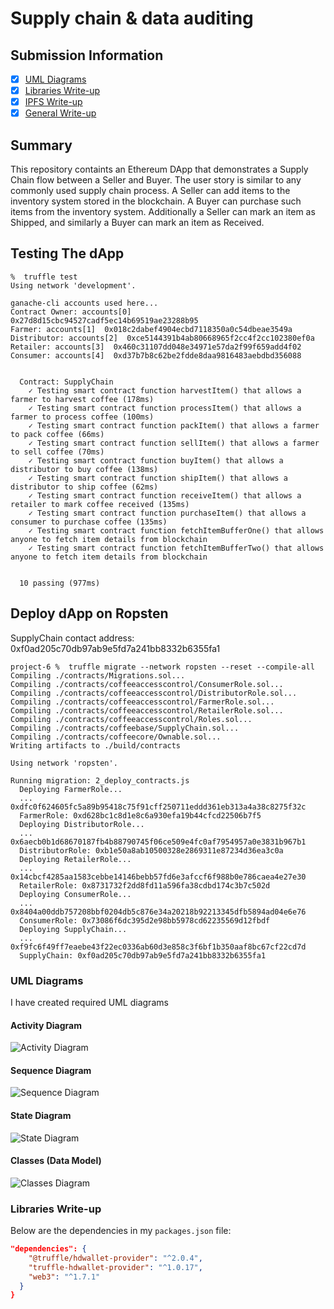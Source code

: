 # Supply chain & data auditing


## Submission Information
- [x] [UML Diagrams](#UML-Diagrams)
- [x] [Libraries Write-up](#Libraries-Write-up)
- [x] [IPFS Write-up](#IPFS-Write-up)
- [x] [General Write-up](#General-Write-up)

## Summary
This repository containts an Ethereum DApp that demonstrates a Supply Chain flow between a Seller and Buyer. The user story is similar to any commonly used supply chain process. A Seller can add items to the inventory system stored in the blockchain. A Buyer can purchase such items from the inventory system. Additionally a Seller can mark an item as Shipped, and similarly a Buyer can mark an item as Received.


## Testing The dApp
```
%  truffle test                                           
Using network 'development'.

ganache-cli accounts used here...
Contract Owner: accounts[0]  0x27d8d15cbc94527cadf5ec14b69519ae23288b95
Farmer: accounts[1]  0x018c2dabef4904ecbd7118350a0c54dbeae3549a
Distributor: accounts[2]  0xce5144391b4ab80668965f2cc4f2cc102380ef0a
Retailer: accounts[3]  0x460c31107dd048e34971e57da2f99f659add4f02
Consumer: accounts[4]  0xd37b7b8c62be2fdde8daa9816483aebdbd356088


  Contract: SupplyChain
    ✓ Testing smart contract function harvestItem() that allows a farmer to harvest coffee (178ms)
    ✓ Testing smart contract function processItem() that allows a farmer to process coffee (100ms)
    ✓ Testing smart contract function packItem() that allows a farmer to pack coffee (66ms)
    ✓ Testing smart contract function sellItem() that allows a farmer to sell coffee (70ms)
    ✓ Testing smart contract function buyItem() that allows a distributor to buy coffee (138ms)
    ✓ Testing smart contract function shipItem() that allows a distributor to ship coffee (62ms)
    ✓ Testing smart contract function receiveItem() that allows a retailer to mark coffee received (135ms)
    ✓ Testing smart contract function purchaseItem() that allows a consumer to purchase coffee (135ms)
    ✓ Testing smart contract function fetchItemBufferOne() that allows anyone to fetch item details from blockchain
    ✓ Testing smart contract function fetchItemBufferTwo() that allows anyone to fetch item details from blockchain


  10 passing (977ms)
```
## Deploy dApp on Ropsten

SupplyChain contact address:   0xf0ad205c70db97ab9e5fd7a241bb8332b6355fa1
```
project-6 %  truffle migrate --network ropsten --reset --compile-all
Compiling ./contracts/Migrations.sol...
Compiling ./contracts/coffeeaccesscontrol/ConsumerRole.sol...
Compiling ./contracts/coffeeaccesscontrol/DistributorRole.sol...
Compiling ./contracts/coffeeaccesscontrol/FarmerRole.sol...
Compiling ./contracts/coffeeaccesscontrol/RetailerRole.sol...
Compiling ./contracts/coffeeaccesscontrol/Roles.sol...
Compiling ./contracts/coffeebase/SupplyChain.sol...
Compiling ./contracts/coffeecore/Ownable.sol...
Writing artifacts to ./build/contracts

Using network 'ropsten'.

Running migration: 2_deploy_contracts.js
  Deploying FarmerRole...
  ... 0xdfc0f624605fc5a89b95418c75f91cff250711eddd361eb313a4a38c8275f32c
  FarmerRole: 0xd628bc1c8d1e8c6a930efa19b44cfcd22506b7f5
  Deploying DistributorRole...
  ... 0x6aecb0b1d68670187fb4b88790745f06ce509e4fc0af7954957a0e3831b967b1
  DistributorRole: 0xb1e50a8ab10500328e2869311e87234d36ea3c0a
  Deploying RetailerRole...
  ... 0x14cbcf4285aa1583cebbe14146bebb57fd6e3afccf6f988b0e786caea4e27e30
  RetailerRole: 0x8731732f2dd8fd11a596fa38cdbd174c3b7c502d
  Deploying ConsumerRole...
  ... 0x8404a00ddb757208bbf0204db5c876e34a20218b92213345dfb5894ad04e6e76
  ConsumerRole: 0x73086f6dc395d2e98bb5978cd62235569d12fbdf
  Deploying SupplyChain...
  ... 0xf9fc6f49ff7eaebe43f22ec0336ab60d3e858c3f6bf1b350aaf8bc67cf22cd7d
  SupplyChain: 0xf0ad205c70db97ab9e5fd7a241bb8332b6355fa1
```

### UML Diagrams
I have created required UML diagrams

#### Activity Diagram
![Activity Diagram](images/uml/Activity_Diagram.jpeg)

#### Sequence Diagram
![Sequence Diagram](images/uml/Sequence_Diagram.jpeg)

#### State Diagram
![State Diagram](images/uml/State_Diagram.jpeg)

#### Classes (Data Model)
![Classes Diagram](images/uml/Classes_Diagram.jpeg)

### Libraries Write-up
Below are the dependencies in my `packages.json` file:
```json
"dependencies": {
    "@truffle/hdwallet-provider": "^2.0.4",
    "truffle-hdwallet-provider": "^1.0.17",
    "web3": "^1.7.1"
  }
}
```